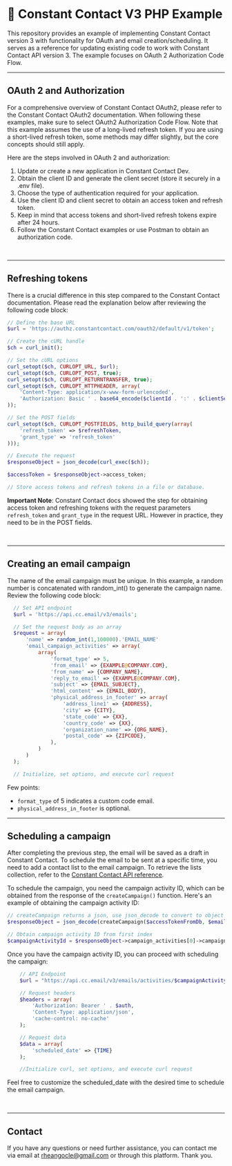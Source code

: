 #  📧 Constant Contact V3 PHP Example

This repository provides an example of implementing Constant Contact version 3 with functionality for OAuth and email creation/scheduling. It serves as a reference for updating existing code to work with Constant Contact API version 3. The example focuses on OAuth 2 Authorization Code Flow.


---
## OAuth 2 and Authorization

For a comprehensive overview of Constant Contact OAuth2, please refer to the Constant Contact OAuth2 documentation. When following these examples, make sure to select OAuth2 Authorization Code Flow. Note that this example assumes the use of a long-lived refresh token. If you are using a short-lived refresh token, some methods may differ slightly, but the core concepts should still apply.

Here are the steps involved in OAuth 2 and authorization:
1. Update or create a new application in Constant Contact Dev.
2. Obtain the client ID and generate the client secret (store it securely in a .env file).
3. Choose the type of authentication required for your application.
4. Use the client ID and client secret to obtain an access token and refresh token.
5. Keep in mind that access tokens and short-lived refresh tokens expire after 24 hours.
6. Follow the Constant Contact examples or use Postman to obtain an authorization code.

<br>

---
## Refreshing tokens

There is a crucial difference in this step compared to the Constant Contact documentation. Please read the explanation below after reviewing the following code block:

```php
// Define the base URL
$url = 'https://authz.constantcontact.com/oauth2/default/v1/token';

// Create the cURL handle
$ch = curl_init();

// Set the cURL options
curl_setopt($ch, CURLOPT_URL, $url);
curl_setopt($ch, CURLOPT_POST, true);
curl_setopt($ch, CURLOPT_RETURNTRANSFER, true);
curl_setopt($ch, CURLOPT_HTTPHEADER, array(
    'Content-Type: application/x-www-form-urlencoded',
    'Authorization: Basic ' . base64_encode($clientId . ':' . $clientSecret),
));

// Set the POST fields
curl_setopt($ch, CURLOPT_POSTFIELDS, http_build_query(array(
    'refresh_token' => $refreshToken,
    'grant_type' => 'refresh_token'
)));

// Execute the request
$responseObject = json_decode(curl_exec($ch));

$accessToken = $responseObject->access_token;

// Store access tokens and refresh tokens in a file or database.

```

**Important Note**: Constant Contact docs showed the step for obtaining access token and refreshing tokens with the request parameters `refresh_token` and `grant_type` in the request URL. However in practice, they need to be in the POST fields.

<br>

---
## Creating an email campaign

The name of the email campaign must be unique. In this example, a random number is concatenated with random_int() to generate the campaign name. Review the following code block:

```php
  // Set API endpoint
  $url = 'https://api.cc.email/v3/emails';

  // Set the request body as an array
  $request = array(
      'name' => random_int(1,100000).'EMAIL_NAME'
      'email_campaign_activities' => array(
          array(
              'format_type' => 5,
              'from_email' => {EXAMPLE@COMPANY.COM},
              'from_name' => {COMPANY_NAME},
              'reply_to_email' => {EXAMPLE@COMPANY.COM},
              'subject' => {EMAIL_SUBJECT},
              'html_content' => {EMAIL_BODY},
              'physical_address_in_footer' => array(
                  'address_line1' => {ADDRESS},
                  'city' => {CITY},
                  'state_code' => {XX},
                  'country_code' => {XX},
                  'organization_name' => {ORG_NAME},
                  'postal_code' => {ZIPCODE},
              ),
          )
      )
  );

  // Initialize, set options, and execute curl request

```

Few points:
* `format_type` of 5 indicates a custom code email. 
* `physical_address_in_footer` is optional.

---
## Scheduling a campaign

After completing the previous step, the email will be saved as a draft in Constant Contact. To schedule the email to be sent at a specific time, you need to add a contact list to the email campaign. To retrieve the lists collection, refer to the [Constant Contact API reference](https://developer.constantcontact.com/api_reference/index.html#!/Contact_Lists/getLists).

To schedule the campaign, you need the campaign activity ID, which can be obtained from the response of the `createCampaign()` function. Here's an example of obtaining the campaign activity ID:

```php
// createCampaign returns a json, use json_decode to convert to object
$responseObject = json_decode(createCampaign($accessTokenFromDb, $email_text));

// Obtain campaign activity ID from first index
$campaignActivityId = $responseObject->campaign_activities[0]->campaign_activity_id;
```

Once you have the campaign activity ID, you can proceed with scheduling the campaign:

```php
    // API Endpoint
    $url = "https://api.cc.email/v3/emails/activities/$campaignActivityId/schedules";

    // Request headers
    $headers = array(
        'Authorization: Bearer ' . $auth,
        'Content-Type: application/json',
        'cache-control: no-cache'
    );

    // Request data
    $data = array(
        'scheduled_date' => {TIME}
    );

    //Initialize curl, set options, and execute curl request
```
Feel free to customize the scheduled_date with the desired time to schedule the email campaign.

<br>

---
## Contact

If you have any questions or need further assistance, you can contact me via email at rheangocle@gmail.com or through this platform. Thank you.